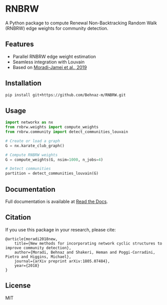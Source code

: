 # RNBRW
A Python package to compute Renewal Non-Backtracking Random Walk (RNBRW) edge weights for community detection.

## Features
- Parallel RNBRW edge weight estimation
- Seamless integration with Louvain
- Based on [Moradi-Jamei et al., 2019](https://arxiv.org/abs/1805.07484)

## Installation
```bash
pip install git+https://github.com/Behnaz-m/RNBRW.git
```

## Usage
```python
import networkx as nx
from rnbrw.weights import compute_weights
from rnbrw.community import detect_communities_louvain

# Create or load a graph
G = nx.karate_club_graph()

# Compute RNBRW weights
G = compute_weights(G, nsim=1000, n_jobs=4)

# Detect communities
partition = detect_communities_louvain(G)
```

## Documentation
Full documentation is available at [Read the Docs](https://rnbrw.readthedocs.io).

## Citation
If you use this package in your research, please cite:
```
@article{moradi2018new,
	title={New methods for incorporating network cyclic structures to improve community detection},
	author={Moradi, Behnaz and Shakeri, Heman and Poggi-Corradini, Pietro and Higgins, Michael},
	journal={arXiv preprint arXiv:1805.07484},
	year={2018}
}
```

## License
MIT
